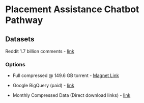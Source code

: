 # Placement Assistance Chatbot Pathway

## Datasets
Reddit 1.7 billion comments - [link](https://www.reddit.com/r/datasets/comments/3bxlg7/i_have_every_publicly_available_reddit_comment/)

### Options
- Full compressed @ 149.6 GB torrent - [Magnet Link](https://pastebin.com/uEXDYVYh)

- Google BigQuery (paid) - [link](https://www.reddit.com/r/bigquery/comments/3cej2b/17_billion_reddit_comments_loaded_on_bigquery/)
- Monthly Compressed Data (Direct download links) - [link](http://files.pushshift.io/reddit/comments/)
